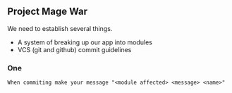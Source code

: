 ## Project Mage War 

We need to establish several things.

- A system of breaking up our app into modules
- VCS (git and github)  commit guidelines

 ### One 
 	When commiting make your message "<module affected> <message> <name>" 

